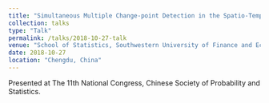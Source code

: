 ```yaml
---
title: "Simultaneous Multiple Change-point Detection in the Spatio-Temporal Linear Models"
collection: talks
type: "Talk"
permalink: /talks/2018-10-27-talk
venue: "School of Statistics, Southwestern University of Finance and Economics"
date: 2018-10-27
location: "Chengdu, China"
---
```


Presented at The 11th National Congress, Chinese Society of Probability and Statistics.
